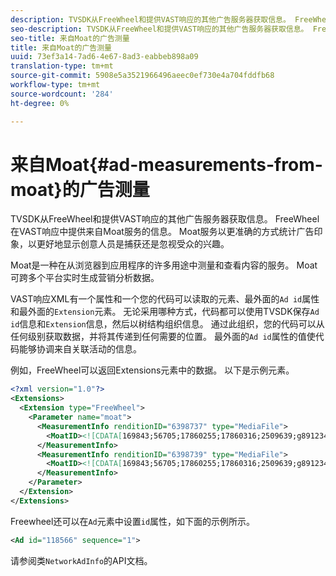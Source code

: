 ```yaml
---
description: TVSDK从FreeWheel和提供VAST响应的其他广告服务器获取信息。 FreeWheel在VAST响应中提供来自Moat服务的信息。 Moat服务以更准确的方式统计广告印象，以更好地显示创意人员是捕获还是忽视受众的兴趣。
seo-description: TVSDK从FreeWheel和提供VAST响应的其他广告服务器获取信息。 FreeWheel在VAST响应中提供来自Moat服务的信息。 Moat服务以更准确的方式统计广告印象，以更好地显示创意人员是捕获还是忽视受众的兴趣。
seo-title: 来自Moat的广告测量
title: 来自Moat的广告测量
uuid: 73ef3a14-7ad6-4e67-8ad3-eabbeb898a09
translation-type: tm+mt
source-git-commit: 5908e5a3521966496aeec0ef730e4a704fddfb68
workflow-type: tm+mt
source-wordcount: '284'
ht-degree: 0%

---
```



# 来自Moat{#ad-measurements-from-moat}的广告测量

TVSDK从FreeWheel和提供VAST响应的其他广告服务器获取信息。 FreeWheel在VAST响应中提供来自Moat服务的信息。 Moat服务以更准确的方式统计广告印象，以更好地显示创意人员是捕获还是忽视受众的兴趣。

Moat是一种在从浏览器到应用程序的许多用途中测量和查看内容的服务。 Moat可跨多个平台实时生成营销分析数据。

VAST响应XML有一个属性和一个您的代码可以读取的元素、最外面的`Ad id`属性和最外面的`Extension`元素。 无论采用哪种方式，代码都可以使用TVSDK保存`Ad id`信息和`Extension`信息，然后以树结构组织信息。 通过此组织，您的代码可以从任何级别获取数据，并将其传递到任何需要的位置。 最外面的`Ad id`属性的值使代码能够协调来自关联活动的信息。

例如，FreeWheel可以返回Extensions元素中的数据。 以下是示例元素。

```xml
<?xml version="1.0"?> 
<Extensions> 
  <Extension type="FreeWheel"> 
    <Parameter name="moat"> 
      <MeasurementInfo renditionID="6398737" type="MediaFile"> 
        <MoatID><![CDATA[169843;56705;17860255;17860316;2509639;g8912342;103311138;g436558;530633]]></MoatID> 
      </MeasurementInfo> 
      <MeasurementInfo renditionID="6398739" type="MediaFile"> 
        <MoatID><![CDATA[169843;56705;17860255;17860316;2509639;g8912342;103311138;g436558;530633]]></MoatID> 
      </MeasurementInfo> 
    </Parameter> 
  </Extension> 
</Extensions> 
```

Freewheel还可以在`Ad`元素中设置`id`属性，如下面的示例所示。

```xml
<Ad id="118566" sequence="1">
```

请参阅类`NetworkAdInfo`的API文档。
